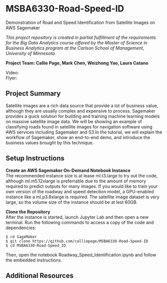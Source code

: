 # MSBA6330-Road-Speed-ID
Demonstration of Road and Speed Identification from Satellite Images on AWS Sagemaker  

*This project repository is created in partial fulfillment of the requirements for the Big Data Analytics course offered by the Master of Science in Business Analytics program at the Carlson School of Management, University of Minnesota.*

**Project Team: Callie Page, Mark Chen, Weizhong Yao, Laura Catano**

Video:  
Flyer: 

## Project Summary  
Satellite images are a rich data source that provide a lot of business value, although they are usually complex and expensive to process. Sagemaker provides a quick solution for building and training machine learning models on massive satellite image data. We will be showing an example of classifying roads found in satellite images for navigation software using AWS services including Sagemaker and S3.In the tutorial, we will explain the workflow of Sagemaker, show an end-to-end demo, and introduce the business values brought by this technique. 

## Setup Instructions
**Create an AWS Sagemaker On-Demand Notebook Instance**  
The recommended instance size is at lease ml.t3.large to try out the code, although ml.m5.12xlarge is preferrable due to the amount of memory required to predict outputs for many images. If you would like to train your own version of the roadway and speed detection model, a GPU-enabled instance like a ml.p3.8xlarge is required. The satellite image dataset is very large, so the volume size of the instance should be at lest 60GB.

**Clone the Repository**  
After the instance is started, launch Jupyter Lab and then open a new terminal. Run the following commands to access a copy of the code and dependencies:

```
$ cd SageMaker
$ git clone https://github.com/calliepage/MSBA6330-Road-Speed-ID
$ cd MSBA6330-Road-Speed_ID
```

Then, open the notebook Roadway_Speed_Identification.ipynb and follow the embedded instructions.

## Additional Resources
